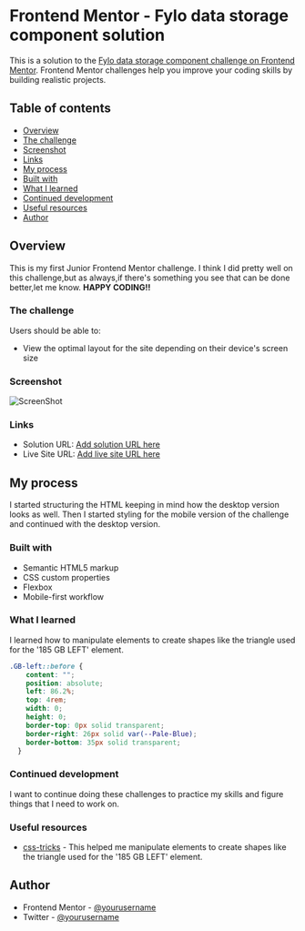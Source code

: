 # Frontend Mentor - Fylo data storage component solution

This is a solution to the [Fylo data storage component challenge on Frontend Mentor](https://www.frontendmentor.io/challenges/fylo-data-storage-component-1dZPRbV5n). Frontend Mentor challenges help you improve your coding skills by building realistic projects.

## Table of contents

- [Overview](#overview)
- [The challenge](#the-challenge)
- [Screenshot](#screenshot)
- [Links](#links)
- [My process](#my-process)
- [Built with](#built-with)
- [What I learned](#what-i-learned)
- [Continued development](#continued-development)
- [Useful resources](#useful-resources)
- [Author](#author)

## Overview

This is my first Junior Frontend Mentor challenge. I think I did pretty well on this challenge,but as always,if there's something you see that can be done better,let me know.
**HAPPY CODING!!**

### The challenge

Users should be able to:

- View the optimal layout for the site depending on their device's screen size

### Screenshot

![ScreenShot](https://raw.github.com/kxtara/flyo-data-storage/main/images/desktop.jpg)


### Links

- Solution URL: [Add solution URL here](https://your-solution-url.com)
- Live Site URL: [Add live site URL here](https://your-live-site-url.com)

## My process

I started structuring the HTML keeping in mind how the desktop version looks as well. Then I started styling for the mobile version of the challenge and continued with the desktop version.

### Built with

- Semantic HTML5 markup
- CSS custom properties
- Flexbox
- Mobile-first workflow

### What I learned

I learned how to manipulate elements to create shapes like the triangle used for the '185 GB LEFT' element.

```css
.GB-left::before {
    content: "";
    position: absolute;
    left: 86.2%;
    top: 4rem;
    width: 0;
    height: 0;
    border-top: 0px solid transparent;
    border-right: 26px solid var(--Pale-Blue);
    border-bottom: 35px solid transparent;
  }
```

### Continued development

I want to continue doing these challenges to practice my skills and figure things that I need to work on.

### Useful resources

- [css-tricks](https://css-tricks.com/the-shapes-of-css/) - This helped me manipulate elements to create shapes like the triangle used for the '185 GB LEFT' element.

## Author

- Frontend Mentor - [@yourusername](https://www.frontendmentor.io/profile/kxtara)
- Twitter - [@yourusername](https://www.twitter.com/kiarahoheb)
